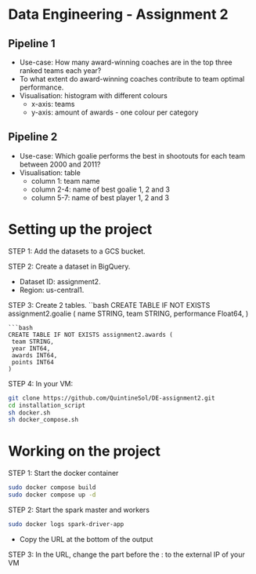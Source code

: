 # Data Engineering - Assignment 2

## Pipeline 1
- Use-case: How many award-winning coaches are in the top three ranked teams each year?
- To what extent do award-winning coaches contribute to team optimal performance.
- Visualisation: histogram with different colours
    - x-axis: teams
    - y-axis: amount of awards - one colour per category

## Pipeline 2
- Use-case: Which goalie performs the best in shootouts for each team between 2000 and 2011? 
- Visualisation: table
    - column 1: team name
    - column 2-4: name of best goalie 1, 2 and 3
    - column 5-7: name of best player 1, 2 and 3

# Setting up the project
STEP 1: Add the datasets to a GCS bucket.

STEP 2: Create a dataset in BigQuery.
- Dataset ID: assignment2.
- Region: us-central1.

STEP 3: Create 2 tables.
``bash
CREATE TABLE IF NOT EXISTS assignment2.goalie (
  name STRING,
  team STRING,
  performance Float64,
)
```
```bash
CREATE TABLE IF NOT EXISTS assignment2.awards (
 team STRING,
 year INT64,
 awards INT64,
 points INT64
)
```

STEP 4: In your VM:
```bash
git clone https://github.com/QuintineSol/DE-assignment2.git
cd installation_script
sh docker.sh
sh docker_compose.sh
```

# Working on the project
STEP 1: Start the docker container
```bash
sudo docker compose build
sudo docker compose up -d
```

STEP 2: Start the spark master and workers
```bash
sudo docker logs spark-driver-app
```
- Copy the URL at the bottom of the output

STEP 3: In the URL, change the part before the : to the external IP of your VM

